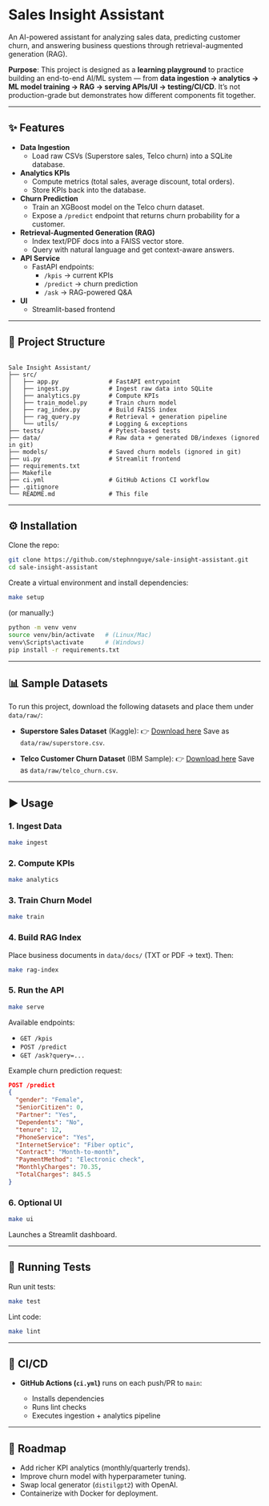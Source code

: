 # Sales Insight Assistant  

An AI-powered assistant for analyzing sales data, predicting customer churn, and answering business questions through retrieval-augmented generation (RAG).  

**Purpose**: This project is designed as a **learning playground** to practice building an end-to-end AI/ML system — from **data ingestion → analytics → ML model training → RAG → serving APIs/UI → testing/CI/CD**. It’s not production-grade but demonstrates how different components fit together.

---

## ✨ Features
- **Data Ingestion**  
  - Load raw CSVs (Superstore sales, Telco churn) into a SQLite database.
- **Analytics KPIs**  
  - Compute metrics (total sales, average discount, total orders).  
  - Store KPIs back into the database.
- **Churn Prediction**  
  - Train an XGBoost model on the Telco churn dataset.  
  - Expose a `/predict` endpoint that returns churn probability for a customer.
- **Retrieval-Augmented Generation (RAG)**  
  - Index text/PDF docs into a FAISS vector store.  
  - Query with natural language and get context-aware answers.
- **API Service**  
  - FastAPI endpoints:  
    - `/kpis` → current KPIs  
    - `/predict` → churn prediction  
    - `/ask` → RAG-powered Q&A  
- **UI**  
  - Streamlit-based frontend  

---

## 📂 Project Structure
```

Sale Insight Assistant/
├── src/
│   ├── app.py              # FastAPI entrypoint
│   ├── ingest.py           # Ingest raw data into SQLite
│   ├── analytics.py        # Compute KPIs
│   ├── train_model.py      # Train churn model
│   ├── rag_index.py        # Build FAISS index
│   ├── rag_query.py        # Retrieval + generation pipeline
│   └── utils/              # Logging & exceptions
├── tests/                  # Pytest-based tests
├── data/                   # Raw data + generated DB/indexes (ignored in git)
├── models/                 # Saved churn models (ignored in git)
├── ui.py                   # Streamlit frontend
├── requirements.txt
├── Makefile
├── ci.yml                  # GitHub Actions CI workflow
├── .gitignore
└── README.md               # This file

````

---

## ⚙️ Installation

Clone the repo:
```bash
git clone https://github.com/stephnnguye/sale-insight-assistant.git
cd sale-insight-assistant
````

Create a virtual environment and install dependencies:

```bash
make setup
```

(or manually:)

```bash
python -m venv venv
source venv/bin/activate   # (Linux/Mac)
venv\Scripts\activate      # (Windows)
pip install -r requirements.txt
```

---

## 📊 Sample Datasets

To run this project, download the following datasets and place them under `data/raw/`:

* **Superstore Sales Dataset** (Kaggle):
  👉 [Download here](https://www.kaggle.com/datasets/juhi1994/superstore)
  Save as `data/raw/superstore.csv`.

* **Telco Customer Churn Dataset** (IBM Sample):
  👉 [Download here](https://www.kaggle.com/datasets/blastchar/telco-customer-churn)
  Save as `data/raw/telco_churn.csv`.

---

## ▶️ Usage

### 1. Ingest Data

```bash
make ingest
```

### 2. Compute KPIs

```bash
make analytics
```

### 3. Train Churn Model

```bash
make train
```

### 4. Build RAG Index

Place business documents in `data/docs/` (TXT or PDF → text). Then:

```bash
make rag-index
```

### 5. Run the API

```bash
make serve
```

Available endpoints:

* `GET /kpis`
* `POST /predict`
* `GET /ask?query=...`

Example churn prediction request:

```json
POST /predict
{
  "gender": "Female",
  "SeniorCitizen": 0,
  "Partner": "Yes",
  "Dependents": "No",
  "tenure": 12,
  "PhoneService": "Yes",
  "InternetService": "Fiber optic",
  "Contract": "Month-to-month",
  "PaymentMethod": "Electronic check",
  "MonthlyCharges": 70.35,
  "TotalCharges": 845.5
}
```

### 6. Optional UI

```bash
make ui
```

Launches a Streamlit dashboard.

---

## 🧪 Running Tests

Run unit tests:

```bash
make test
```

Lint code:

```bash
make lint
```

---

## 🤖 CI/CD

* **GitHub Actions (`ci.yml`)** runs on each push/PR to `main`:

  * Installs dependencies
  * Runs lint checks
  * Executes ingestion + analytics pipeline

---

## 🚀 Roadmap

* Add richer KPI analytics (monthly/quarterly trends).
* Improve churn model with hyperparameter tuning.
* Swap local generator (`distilgpt2`) with OpenAI.
* Containerize with Docker for deployment.



